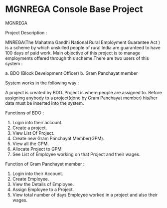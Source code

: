 # MGNREGA Console Base Project

MGNREGA

Project Description :
                    
MNREGA(The Mahatma Gandhi National Rural Employment Guarantee Act ) is a scheme by which unskilled people of rural India are guaranteed to have 100 days of paid work. Main objective of this project is to manage employments offered through this scheme.There are two users of this system : 

 a. BDO (Block Development Officer) 
 b. Gram Panchayat member
 
 System works in the following way :
 
 A project is created by BDO. Project is where people are assigned to. Before assigning anybody to a project(done by Gram Panchayat member) his/her data must be inserted into the system.

Functions of BDO :

1. Login into their account.
2. Create a project.
3. View List Of Project.
4. Create new Gram Panchayat Member(GPM).
5. View all the GPM.
6. Allocate  Project to GPM
7. See List of Employee working on that Project and their wages.

Function of Gram Panchayet member :

1. Login into their Account.
2. Create Employee.
3. View the Details of Employee.
4. Assign Employee to a Project.
5. View total number of days Employee worked in a project and also their wages.

